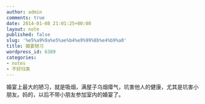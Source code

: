 ```yaml
---
author: admin
comments: true
date: 2014-01-08 21:01:25+00:00
layout: note
published: false
slug: '%e5%a9%9a%e5%ae%b4%e9%99%8b%e4%b9%a0'
title: 婚宴陋习
wordpress_id: 6389
categories:
- notes
- 不好归类
---
```


婚宴上最大的陋习，就是吸烟，满屋子乌烟瘴气，坑害他人的健康，尤其是坑害小朋友。妈的，以后不带小朋友参加室内的婚宴了。
